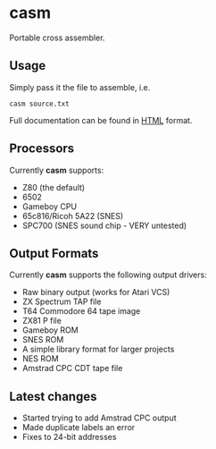 # casm

Portable cross assembler.

## Usage

Simply pass it the file to assemble, i.e.

`casm source.txt`

Full documentation can be found in [HTML](https://htmlpreview.github.io/?https://github.com/noddybox/casm/blob/master/doc/casm.html) format.

## Processors

Currently **casm** supports:

* Z80 (the default)
* 6502
* Gameboy CPU
* 65c816/Ricoh 5A22 (SNES)
* SPC700 (SNES sound chip - VERY untested)


## Output Formats

Currently **casm** supports the following output drivers:

* Raw binary output (works for Atari VCS)
* ZX Spectrum TAP file
* T64 Commodore 64 tape image
* ZX81 P file
* Gameboy ROM
* SNES ROM
* A simple library format for larger projects
* NES ROM
* Amstrad CPC CDT tape file

## Latest changes

* Started trying to add Amstrad CPC output
* Made duplicate labels an error
* Fixes to 24-bit addresses
